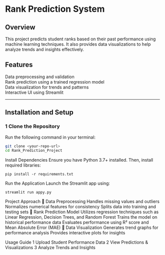 
#  Rank Prediction System

## **Overview**  
This project predicts student ranks based on their past performance using machine learning techniques. It also provides data visualizations to help analyze trends and insights effectively.

## **Features**  
Data preprocessing and validation  
Rank prediction using a trained regression model  
Data visualization for trends and patterns  
Interactive UI using Streamlit  

---

## **Installation and Setup**  

### **1️ Clone the Repository**  
Run the following command in your terminal:  

```bash
git clone <your-repo-url>
cd Rank_Prediction_Project
```

Install Dependencies
Ensure you have Python 3.7+ installed. Then, install required libraries:
```
pip install -r requirements.txt
```
 Run the Application
Launch the Streamlit app using:
```
streamlit run appy.py
```

Project Approach
📌 Data Preprocessing
Handles missing values and outliers
Normalizes numerical features for consistency
Splits data into training and testing sets
📌 Rank Prediction Model
Utilizes regression techniques such as Linear Regression, Decision Trees, and Random Forest
Trains the model on historical performance data
Evaluates performance using R² score and Mean Absolute Error (MAE)
📌 Data Visualization
Generates trend graphs for performance analysis
Provides interactive plots for insights

Usage Guide
1 Upload Student Performance Data
2 View Predictions & Visualizations
3 Analyze Trends and Insights


